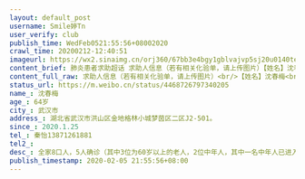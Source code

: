 ```yaml
---
layout: default_post
username: Smile婷Tn
user_verify: club
publish_time: WedFeb0521:55:56+08002020
crawl_time: 20200212-12:40:51
imageurl: https://wx2.sinaimg.cn/orj360/67bb3e4bgy1gblvajvp5sj20u0140teg.jpg,https://wx1.sinaimg.cn/orj360/67bb3e4bgy1gblvalhqz3j20u014044v.jpg,https://wx4.sinaimg.cn/orj360/67bb3e4bgy1gblvalxj23j20g60sq0xe.jpg,https://wx3.sinaimg.cn/orj360/67bb3e4bgy1gblvamfhbhj20u0140grk.jpg,https://wx4.sinaimg.cn/orj360/67bb3e4bgy1gblvajgf3ij20u014079m.jpg,https://wx1.sinaimg.cn/orj360/67bb3e4bgy1gblvamtxudj20ka102q9z.jpg
content_brief: 肺炎患者求助超话 求助人信息（若有相关化验单，请上传图片）【姓名】沈春梅【年龄】64岁【所在城市】武汉市【所在小区、社区】湖北省武汉市洪山区金地格林小城梦茵区二区J2-501。【患病时间】2020.1.25【联系方式】秦怡 13871261881【其他紧急联系人】【病情描述】全家8口人，5人确诊（其 ...全文
content_full_raw: 求助人信息（若有相关化验单，请上传图片）<br/>【姓名】沈春梅<br/>【年龄】64岁<br/>【所在城市】武汉市<br/>【所在小区、社区】湖北省武汉市洪山区金地格林小城梦茵区二区J2-501。<br/>【患病时间】2020.1.25<br/>【联系方式】秦怡13871261881<br/>【其他紧急联系人】<br/>【病情描述】全家8口人，5人确诊（其中3位为60岁以上的老人，2位中年人，其中一名中年人已进入隔离点等待治疗），2个孩子正由1位66岁患有支气管炎基础病的老人照顾。2月5日其中1位老人已经在人民医院东院诊断为危重，建议住院，但医院无法安排入住，社区也无法安排进隔离治疗点，希望大家能提供帮助！！！<br/>联系人秦怡13871261881
status_url: https://m.weibo.cn/status/4468726797340205
name_: 沈春梅
age_: 64岁
city_: 武汉市
address_: 湖北省武汉市洪山区金地格林小城梦茵区二区J2-501。
since_: 2020.1.25
tel_: 秦怡13871261881
tel2_: 
desc_: 全家8口人，5人确诊（其中3位为60岁以上的老人，2位中年人，其中一名中年人已进入隔离点等待治疗），2个孩子正由1位66岁患有支气管炎基础病的老人照顾。2月5日其中1位老人已经在人民医院东院诊断为危重，建议住院，但医院无法安排入住，社区也无法安排进隔离治疗点，希望大家能提供帮助！！！联系人秦怡13871261881
publish_timestamp: 2020-02-05 21:55:56+08:00
---
```

